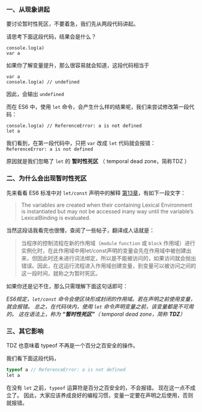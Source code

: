 ### 一、从现象讲起

要讨论暂时性死区，不要着急，我们先从两段代码讲起。

请思考下面这段代码，结果会是什么？

```arcade
console.log(a)
var a
```

如果你了解变量提升，那么很容易就会知道，这段代码相当于

```arcade
var a
console.log(a) // undefined
```

因此，会输出 `undefined`

而在 ES6 中，使用 `let` 命令，会产生什么样的结果呢，我们来尝试修改第一段代码：

```livecodeserver
console.log(a) // ReferenceError: a is not defined
let a
```

我们看到，在第一段代码中，只把 `var` 改成 `let` 代码就会报错： `ReferenceError: a is not defined`

原因就是我们忽略了 `let` 的 **暂时性死区** （ temporal dead zone，简称TDZ ）

### 二、为什么会出现暂时性死区

先来看看 ES6 标准中对 `let/const` 声明中的解释 [第13章](https://link.segmentfault.com/?enc=eKG9Kw5Q4RdqvWlSGb510Q%3D%3D.vVbLREwvGbzPiSZsMlgUJh5tV6n%2FFUTT8L3nBvshElxuZWg9LdOArQDP2hA1audorgEKXGSwSrM4xtpfBXfug6xcLwYQTiI99lTjwj67sTU%3D)，有如下一段文字：

> The variables are created when their containing Lexical Environment is instantiated but may not be accessed inany way until the variable’s LexicalBinding is evaluated.

当然这段话我看完也很懵，查阅了一些帖子，翻译成人话就是：

> 当程序的控制流程在新的作用域（`module` `function` 或 `block` 作用域）进行实例化时，在此作用域中用let/const声明的变量会先在作用域中被创建出来，但因此时还未进行词法绑定，所以是不能被访问的，如果访问就会抛出错误。因此，在这运行流程进入作用域创建变量，到变量可以被访问之间的这一段时间，就称之为暂时死区。

如果你还是记不住，那么只需理解下面这句话即可：

*ES6规定，`let/const` 命令会使区块形成封闭的作用域。若在声明之前使用变量，就会报错。*
*总之，在代码块内，使用 `let` 命令声明变量之前，该变量都是不可用的。*
*这在语法上，称为 **“暂时性死区”**（ temporal dead zone，简称 **TDZ**）*

### 三、其它影响

TDZ 也意味着 typeof 不再是一个百分之百安全的操作。

我们看下面这段代码，

```csharp
typeof a // ReferenceError: a is not defined
let a
```

在没有 `let` 之前，`typeof` 运算符是百分之百安全的，不会报错。
现在这一点不成立了。
因此，大家应该养成良好的编程习惯，变量一定要在声明之后使用，否则就报错。